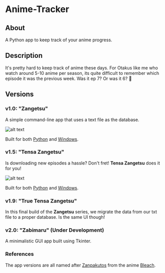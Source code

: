 # Anime-Tracker
## About
A Python app to keep track of your anime progress.
## Description
It's pretty hard to keep track of anime these days. For Otakus like me who watch around 5-10 anime per season, its quite difficult to remember which episode it was the previous week. Was it ep 7? Or was it 6? 🤔

## Versions

### v1.0: "Zangetsu"
A simple command-line app that uses a text file as the database.

![alt text](https://github.com/ashwindasr/Anime-Tracker/blob/master/assets/images/img1.png)

Built for both [Python](https://github.com/ashwindasr/Anime-Tracker/tree/master/v1.0/python) and [Windows](https://github.com/ashwindasr/Anime-Tracker/tree/master/v1.0/windows).

### v1.5: "Tensa Zangetsu"
Is downloading new episodes a hassle? Don't fret! **Tensa Zangetsu** does it for you!

![alt text](https://github.com/ashwindasr/Anime-Tracker/blob/master/assets/images/img2.png)

Built for both [Python](https://github.com/ashwindasr/Anime-Tracker/tree/master/v1.5/python) and [Windows](https://github.com/ashwindasr/Anime-Tracker/tree/master/v1.5/windows).

### v1.9: "True Tensa Zangetsu"
In this final build of the **Zangetsu** series, we migrate the data from our txt file to a proper database. Is the same UI though!

### v2.0: "Zabimaru" (Under Development)
A minimalistic GUI app built using Tkinter.
### References
The app versions are all named after [Zanpakutos](https://bleach.fandom.com/wiki/Zanpakut%C5%8D) from the anime [Bleach](https://en.wikipedia.org/wiki/Bleach_(TV_series)).

